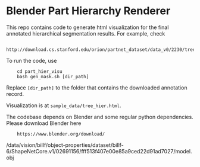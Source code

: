 # Blender Part Hierarchy Renderer
This repo contains code to generate html visualization for the final annotated hierarchical segmentation results. For example, check

        http://download.cs.stanford.edu/orion/partnet_dataset/data_v0/2230/tree_hier.html

To run the code, use

        cd part_hier_visu
        bash gen_mask.sh [dir_path]

Replace `[dir_path]` to the folder that contains the downloaded annotation record.

Visualization is at `sample_data/tree_hier.html`.

The codebase depends on Blender and some regular python dependencies. Please download Blender here

        https://www.blender.org/download/


/data/vision/billf/object-properties/dataset/billf-6/ShapeNetCore.v1/02691156/fff513f407e00e85a9ced22d91ad7027/model.obj